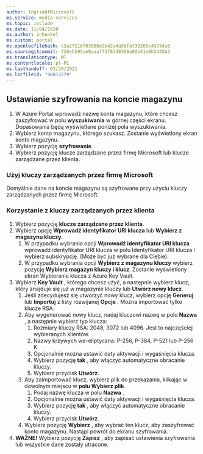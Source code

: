 ```yaml
---
author: IngridAtMicrosoft
ms.service: media-services
ms.topic: include
ms.date: 11/04/2020
ms.author: inhenkel
ms.custom: portal
ms.openlocfilehash: c3a27218f03980e9b42a4a56fa739203c43754a0
ms.sourcegitcommit: f28ebb95ae9aaaff3f87d8388a09b41e0b3445b5
ms.translationtype: MT
ms.contentlocale: pl-PL
ms.lasthandoff: 03/29/2021
ms.locfileid: "96013279"
---
```

<!--Set the encryption on storage account in the portal-->

## <a name="set-the-encryption-on-a-storage-account"></a>Ustawianie szyfrowania na koncie magazynu

1. W Azure Portal wprowadź nazwę konta magazynu, które chcesz zaszyfrować w polu **wyszukiwania** w górnej części ekranu.  Dopasowania będą wyświetlane poniżej pola wyszukiwania.
1. Wybierz konto magazynu, którego szukasz. Zostanie wyświetlony ekran konto magazynu.
1. Wybierz pozycję **szyfrowanie**.
1. Wybierz pozycję klucze zarządzane przez firmę Microsoft lub klucze zarządzane przez klienta.

### <a name="use-microsoft-managed-keys"></a>Użyj kluczy zarządzanych przez firmę Microsoft

Domyślnie dane na koncie magazynu są szyfrowane przy użyciu kluczy zarządzanych przez firmę Microsoft.

### <a name="use-customer-managed-keys"></a>Korzystanie z kluczy zarządzanych przez klienta

1. Wybierz pozycję **klucze zarządzane przez klienta**.
1. Wybierz opcję **Wprowadź identyfikator URI klucza** lub **Wybierz z magazynu kluczy**.
    1. W przypadku wybrania opcji **Wprowadź identyfikator URI klucza** wprowadź identyfikator URI klucza w polu Identyfikator URI klucza i wybierz subskrypcję. (Może być już wybrane dla Ciebie).
    1. W przypadku wybrania opcji **Wybierz z magazynu kluczy** wybierz pozycję **Wybierz magazyn kluczy i klucz**. Zostanie wyświetlony ekran Wybieranie klucza z Azure Key Vault.
1. Wybierz **Key Vault** , którego chcesz użyć, a następnie wybierz klucz, który znajduje się już w magazynie kluczy lub **Utwórz nowy klucz**.
    1. Jeśli zdecydujesz się utworzyć nowy klucz, wybierz opcję **Generuj** lub **Importuj** z listy rozwijanej **Opcje** . Można importować tylko klucze RSA.
    1. Aby wygenerować nowy klucz, nadaj kluczowi nazwę w polu **Nazwa** , a następnie wybierz typ klucza:
        1. Rozmiary kluczy RSA: 2048, 3072 lub 4096. Jest to najczęściej wybieranych klientów.
        1. Nazwy krzywych we-eliptyczna: P-256, P-384, P-521 lub P-256 K
        1. Opcjonalnie można ustawić daty aktywacji i wygaśnięcia klucza.
        1. Wybierz pozycję **tak** , aby włączyć automatyczne obracanie kluczy.
        1. Wybierz przycisk **Utwórz**.
    1. Aby zaimportować klucz, wybierz plik do przekazania, klikając w dowolnym miejscu w **polu Wybierz plik**.
        1. Podaj nazwę klucza w polu **Nazwa** .
        1. Opcjonalnie można ustawić daty aktywacji i wygaśnięcia klucza.
        1. Wybierz pozycję **tak** , aby włączyć automatyczne obracanie kluczy.
        1. Wybierz przycisk **Utwórz**.
    1. Wybierz pozycję **Wybierz** , aby wybrać ten klucz, aby zaszyfrować konto magazynu. Nastąpi powrót do ekranu szyfrowania.
1. **WAŻNE!** Wybierz pozycję **Zapisz** , aby zapisać ustawienia szyfrowania lub wszystkie dane zostały utracone.
